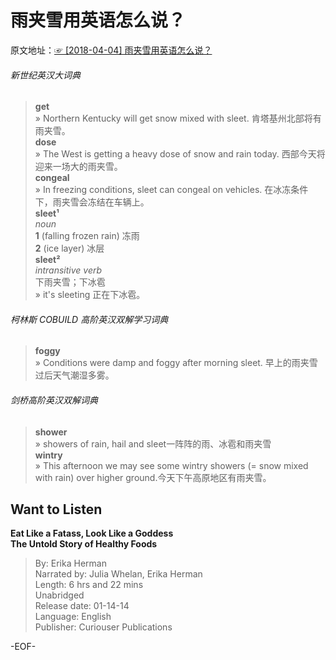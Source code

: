 # 雨夹雪用英语怎么说？  
原文地址：[☞ [2018-04-04] 雨夹雪用英语怎么说？ ](http://mp.weixin.qq.com/s/B7uCAHLqarWVuHZwy1ForQ)    
  
###### 新世纪英汉大词典  
>**get**  
» Northern Kentucky will get snow mixed with sleet. 肯塔基州北部将有雨夹雪。  
**dose**  
» The West is getting a heavy dose of snow and rain today. 西部今天将迎来一场大的雨夹雪。  
**congeal**  
» In freezing conditions, sleet can congeal on vehicles. 在冰冻条件下，雨夹雪会冻结在车辆上。  
**sleet¹**  
*noun*  
**1** (falling frozen rain) 冻雨  
**2** (ice layer) 冰层  
**sleet²**  
*intransitive verb*  
 下雨夹雪；下冰雹  
» it's sleeting 正在下冰雹。  
  
###### 柯林斯 COBUILD 高阶英汉双解学习词典  
>**foggy**  
» Conditions were damp and foggy after morning sleet. 早上的雨夹雪过后天气潮湿多雾。  
  
###### 剑桥高阶英汉双解词典  
>**shower**  
» showers of rain, hail and sleet一阵阵的雨、冰雹和雨夹雪  
**wintry**  
» This afternoon we may see some wintry showers (= snow mixed with rain) over higher ground.今天下午高原地区有雨夹雪。  
  
  
## Want to Listen  
**Eat Like a Fatass, Look Like a Goddess  
The Untold Story of Healthy Foods**  
>By: Erika Herman  
Narrated by: Julia Whelan, Erika Herman  
Length: 6 hrs and 22 mins  
Unabridged  
Release date: 01-14-14  
Language: English  
Publisher: Curiouser Publications  
  
  
  
-EOF-  
